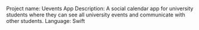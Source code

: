Project name: Uevents App
Description: A social calendar app for university students where they can see all university events and communicate with other students.
Language: Swift

